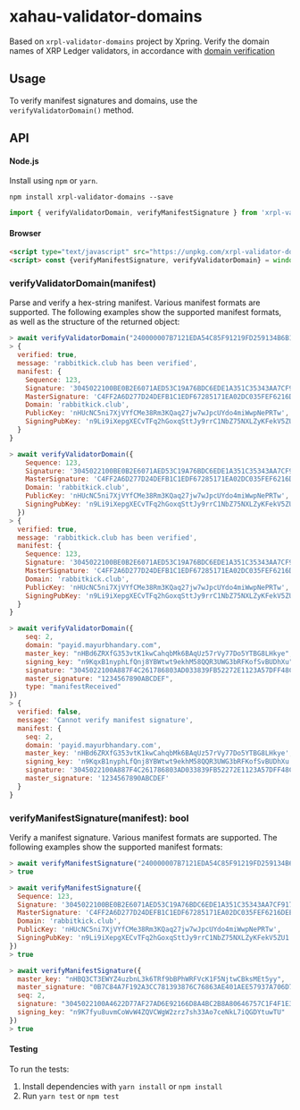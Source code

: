 # xahau-validator-domains
Based on `xrpl-validator-domains` project by Xpring. Verify the domain names of XRP Ledger validators, in accordance with [domain verification](https://xrpl.org/xrp-ledger-toml.html#domain-verification)

## Usage
To verify manifest signatures and domains, use the `verifyValidatorDomain()` method.

## API
#### Node.js
Install using `npm` or `yarn`.
```shell
npm install xrpl-validator-domains --save
```

```js
import { verifyValidatorDomain, verifyManifestSignature } from 'xrpl-validator-domains'
```

#### Browser 
```html
<script type="text/javascript" src="https://unpkg.com/xrpl-validator-domains@0.1.0/build/xrpl-validator-domains-min.js"></script>
<script> const {verifyManifestSignature, verifyValidatorDomain} = window.verifyDomain </script>
```

### verifyValidatorDomain(manifest)
Parse and verify a hex-string manifest. Various manifest formats are supported. The following examples show the supported manifest formats, as well as the structure of the returned object:
```js
> await verifyValidatorDomain("240000007B7121EDA54C85F91219FD259134B6B126AD64AE7204B81DD4052510657E1A5697246AD27321032F7ACF6D67C42C9C898F576F92FE4638EB6C88D0DC7F6710AF00ED6BF50D97D676473045022100BE0B2E6071AED53C19A76BDC6EDE1A351C35343AA7CF917587F93C9D85C5A7B702207135F72654DC3AD70FE8A4DEB128965268A312DFB3E9A7C68BA8E9A8931F4285770F7261626269746B69636B2E636C7562701240C4FF2A6D277D24DEFB1C1EDF67285171EA02DC035FEF6216DEE41019CE41611AD4430AF59938DC505E538CCF669D521AC2A456C3805FE3CA85BB10B2A691B50B")
> {
  verified: true,
  message: 'rabbitkick.club has been verified',
  manifest: {
    Sequence: 123,
    Signature: '3045022100BE0B2E6071AED53C19A76BDC6EDE1A351C35343AA7CF917587F93C9D85C5A7B702207135F72654DC3AD70FE8A4DEB128965268A312DFB3E9A7C68BA8E9A8931F4285',
    MasterSignature: 'C4FF2A6D277D24DEFB1C1EDF67285171EA02DC035FEF6216DEE41019CE41611AD4430AF59938DC505E538CCF669D521AC2A456C3805FE3CA85BB10B2A691B50B',
    Domain: 'rabbitkick.club',
    PublicKey: 'nHUcNC5ni7XjVYfCMe38Rm3KQaq27jw7wJpcUYdo4miWwpNePRTw',
    SigningPubKey: 'n9Li9iXepgXECvTFq2hGoxqSttJy9rrC1NbZ75NXLZyKFekV5ZU1'
  }
}
```

```js
> await verifyValidatorDomain({
    Sequence: 123,
    Signature: '3045022100BE0B2E6071AED53C19A76BDC6EDE1A351C35343AA7CF917587F93C9D85C5A7B702207135F72654DC3AD70FE8A4DEB128965268A312DFB3E9A7C68BA8E9A8931F4285',
    MasterSignature: 'C4FF2A6D277D24DEFB1C1EDF67285171EA02DC035FEF6216DEE41019CE41611AD4430AF59938DC505E538CCF669D521AC2A456C3805FE3CA85BB10B2A691B50B',
    Domain: 'rabbitkick.club',
    PublicKey: 'nHUcNC5ni7XjVYfCMe38Rm3KQaq27jw7wJpcUYdo4miWwpNePRTw',
    SigningPubKey: 'n9Li9iXepgXECvTFq2hGoxqSttJy9rrC1NbZ75NXLZyKFekV5ZU1'
  })
> {
  verified: true,
  message: 'rabbitkick.club has been verified',
  manifest: {
    Sequence: 123,
    Signature: '3045022100BE0B2E6071AED53C19A76BDC6EDE1A351C35343AA7CF917587F93C9D85C5A7B702207135F72654DC3AD70FE8A4DEB128965268A312DFB3E9A7C68BA8E9A8931F4285',
    MasterSignature: 'C4FF2A6D277D24DEFB1C1EDF67285171EA02DC035FEF6216DEE41019CE41611AD4430AF59938DC505E538CCF669D521AC2A456C3805FE3CA85BB10B2A691B50B',
    Domain: 'rabbitkick.club',
    PublicKey: 'nHUcNC5ni7XjVYfCMe38Rm3KQaq27jw7wJpcUYdo4miWwpNePRTw',
    SigningPubKey: 'n9Li9iXepgXECvTFq2hGoxqSttJy9rrC1NbZ75NXLZyKFekV5ZU1'
  }
}
```

```js
> await verifyValidatorDomain({
    seq: 2,
    domain: "payid.mayurbhandary.com",
    master_key: "nHBd6ZRXfG353vtK1kwCahqbMk6BAqUz57rVy77Do5YTBG8LHkye",
    signing_key: "n9KqxB1nyphLfQnj8YBWtwt9ekhM58QQR3UWG3bRFKofSvBUDhXu",
    signature: "3045022100A887F4C261786803AD033839FB52272E1123A57DFF48C07C06616D2028A4CC0502203F3325B1635864EBBFE44991910D66836F66FC00E14E965AB0F5352AD97816FF",
    master_signature: "1234567890ABCDEF",
    type: "manifestReceived"
})
> {
  verified: false,
  message: 'Cannot verify manifest signature',
  manifest: {
    seq: 2,
    domain: 'payid.mayurbhandary.com',
    master_key: 'nHBd6ZRXfG353vtK1kwCahqbMk6BAqUz57rVy77Do5YTBG8LHkye',
    signing_key: 'n9KqxB1nyphLfQnj8YBWtwt9ekhM58QQR3UWG3bRFKofSvBUDhXu',
    signature: '3045022100A887F4C261786803AD033839FB52272E1123A57DFF48C07C06616D2028A4CC0502203F3325B1635864EBBFE44991910D66836F66FC00E14E965AB0F5352AD97816FF',
    master_signature: '1234567890ABCDEF'
  }
}
```

### verifyManifestSignature(manifest): bool
Verify a manifest signature. Various manifest formats are supported. The following examples show the supported manifest formats:

```js
> await verifyManifestSignature("240000007B7121EDA54C85F91219FD259134B6B126AD64AE7204B81DD4052510657E1A5697246AD27321032F7ACF6D67C42C9C898F576F92FE4638EB6C88D0DC7F6710AF00ED6BF50D97D676473045022100BE0B2E6071AED53C19A76BDC6EDE1A351C35343AA7CF917587F93C9D85C5A7B702207135F72654DC3AD70FE8A4DEB128965268A312DFB3E9A7C68BA8E9A8931F4285770F7261626269746B69636B2E636C7562701240C4FF2A6D277D24DEFB1C1EDF67285171EA02DC035FEF6216DEE41019CE41611AD4430AF59938DC505E538CCF669D521AC2A456C3805FE3CA85BB10B2A691B50B")
> true
```

```js
> await verifyManifestSignature({
  Sequence: 123,
  Signature: '3045022100BE0B2E6071AED53C19A76BDC6EDE1A351C35343AA7CF917587F93C9D85C5A7B702207135F72654DC3AD70FE8A4DEB128965268A312DFB3E9A7C68BA8E9A8931F4285',
  MasterSignature: 'C4FF2A6D277D24DEFB1C1EDF67285171EA02DC035FEF6216DEE41019CE41611AD4430AF59938DC505E538CCF669D521AC2A456C3805FE3CA85BB10B2A691B50B',
  Domain: 'rabbitkick.club',
  PublicKey: 'nHUcNC5ni7XjVYfCMe38Rm3KQaq27jw7wJpcUYdo4miWwpNePRTw',
  SigningPubKey: 'n9Li9iXepgXECvTFq2hGoxqSttJy9rrC1NbZ75NXLZyKFekV5ZU1'
})
> true
```

```js
> await verifyManifestSignature({
  master_key: "nHBQ3CT3EWYZ4uzbnL3k6TRf9bBPhWRFVcK1F5NjtwCBksMEt5yy",
  master_signature: "0B7C84A7F192A3CC781393876C76863AE401AEE57937A706D7FD0F1BA1C2582C07D37FC714DFA73310923518A188B25E45D9CA1D4D56C34B0CA52639D5992C03",
  seq: 2,
  signature: "3045022100A4622D77AF27AD6E92166D8A4BC2B8A80646757C1F4F1E33F3C4BC9344765D38022062FC193AF1555E7D1D46B6023861ECD1415B319C488DFCB99648D99060A41120",
  signing_key: "n9K7fyu8uvmCoWvW4ZQVCWgW2zrz7sh33Ao7ceNkL7iQGDYtuwTU"
})
> true
```

#### Testing
To run the tests:
1. Install dependencies with `yarn install` or `npm install`
2. Run `yarn test` or `npm test`
